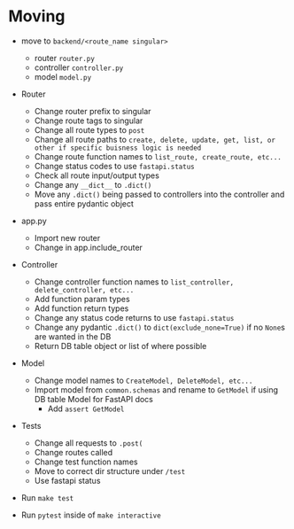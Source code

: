# Moving

* move to `backend/<route_name singular>`
    * router `router.py`
    * controller `controller.py`
    * model `model.py`
* Router
    * Change router prefix to singular
    * Change route tags to singular
    * Change all route types to `post`
    * Change all route paths to `create, delete, update, get, list, or other if specific buisness logic is needed`
    * Change route function names to `list_route, create_route, etc...`
    * Change status codes to use `fastapi.status`
    * Check all route input/output types
    * Change any `__dict__` to `.dict()`
    * Move any `.dict()` being passed to controllers into the controller and pass entire pydantic object
* app.py
    * Import new router
    * Change in app.include_router
* Controller
    * Change controller function names to `list_controller, delete_controller, etc...`
    * Add function param types
    * Add function return types
    * Change any status code returns to use `fastapi.status`
    * Change any pydantic `.dict()` to `dict(exclude_none=True)` if no `None`s are wanted in the DB
    * Return DB table object or list of where possible
* Model
    * Change model names to `CreateModel, DeleteModel, etc...`
    * Import model from `common.schemas` and rename to `GetModel` if using DB table Model for FastAPI docs
        * Add `assert GetModel`
* Tests
    * Change all requests to `.post(`
    * Change routes called
    * Change test function names
    * Move to correct dir structure under `/test`
    * Use fastapi status

* Run `make test`
* Run `pytest` inside of `make interactive`
